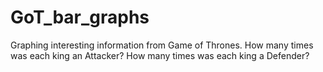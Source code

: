 # GoT_bar_graphs
Graphing interesting information from Game of Thrones. How many times was each king an Attacker? How many times was each king a Defender?
